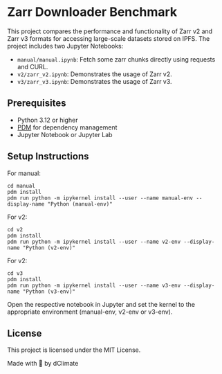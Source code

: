 # Zarr Downloader Benchmark

This project compares the performance and functionality of Zarr v2 and Zarr v3 formats for accessing large-scale datasets stored on IPFS. The project includes two Jupyter Notebooks:

- `manual/manual.ipynb`: Fetch some zarr chunks directly using requests and CURL.
- `v2/zarr_v2.ipynb`: Demonstrates the usage of Zarr v2.
- `v3/zarr_v3.ipynb`: Demonstrates the usage of Zarr v3.

## Prerequisites

- Python 3.12 or higher
- [PDM](https://pdm.fming.dev/) for dependency management
- Jupyter Notebook or Jupyter Lab

## Setup Instructions

For manual:
```
cd manual
pdm install
pdm run python -m ipykernel install --user --name manual-env --display-name "Python (manual-env)"
```

For v2:
```
cd v2
pdm install
pdm run python -m ipykernel install --user --name v2-env --display-name "Python (v2-env)"
```

For v2:
```
cd v3
pdm install
pdm run python -m ipykernel install --user --name v3-env --display-name "Python (v3-env)"
```

Open the respective notebook in Jupyter and set the kernel to the appropriate environment (manual-env, v2-env or v3-env).

## License
This project is licensed under the MIT License.

Made with 🩵 by dClimate
